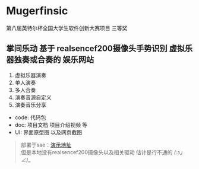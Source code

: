# Mugerfinsic
第八届英特尔杯全国大学生软件创新大赛项目 三等奖
## 掌间乐动 基于 realsencef200摄像头手势识别 虚拟乐器独奏或合奏的 娱乐网站

1. 虚拟乐器演奏
  1. 单人演奏
  2. 多人合奏
2. 演奏音源自定义
3. 演奏音乐分享

* code: 代码包
* doc: 项目文档 项目介绍视频 等
* UI: 界面原型图 以及网页截图

> 部署于sae：[演示地址](url "http://mugerfinsic.applinzi.com")  
但是本地没有realsencef200摄像头以及相关驱动 估计是行不通的 _(:з」∠)__


